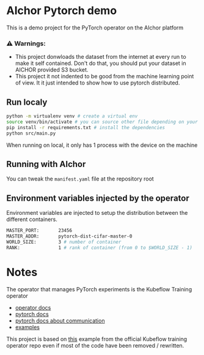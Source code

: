 # AIchor Pytorch demo

This is a demo project for the PyTorch operator on the AIchor platform

### ⚠️ Warnings:
- This project donwloads the dataset from the internet at every run to make it self contained. Don't do that, you should put your dataset in AICHOR provided S3 bucket.
- This project it not indented to be good from the machine learning point of view. It it just intended to show how to use pytorch distributed.

## Run localy
```bash
python -m virtualenv venv # create a virtual env
source venv/bin/activate # you can source other file depending on your shell
pip install -r requirements.txt # install the dependencies 
python src/main.py
```
When running on local, it only has 1 process with the device on the machine

## Running with AIchor
You can tweak the `manifest.yaml` file at the repository root

## Environment variables injected by the operator

Environment variables are injected to setup the distribution between the different containers.

```bash
MASTER_PORT:       23456
MASTER_ADDR:       pytorch-dist-cifar-master-0
WORLD_SIZE:        3 # number of container
RANK:              1 # rank of container (from 0 to $WORLD_SIZE - 1)
```

# Notes

The operator that manages PyTorch experiments is the Kubeflow Training operator
- [operator docs](https://www.kubeflow.org/docs/components/training/pytorch/)
- [pytorch docs](https://pytorch.org/tutorials/beginner/dist_overview.html)
- [pytorch docs about communication](https://pytorch.org/docs/stable/distributed.html)
- [examples](https://github.com/kubeflow/training-operator/tree/master/examples/pytorch)

This project is based on [this](https://github.com/kubeflow/training-operator/tree/master/examples/pytorch/mnist) example from the official Kubeflow training operator repo even if most of the code have been removed / rewritten.
